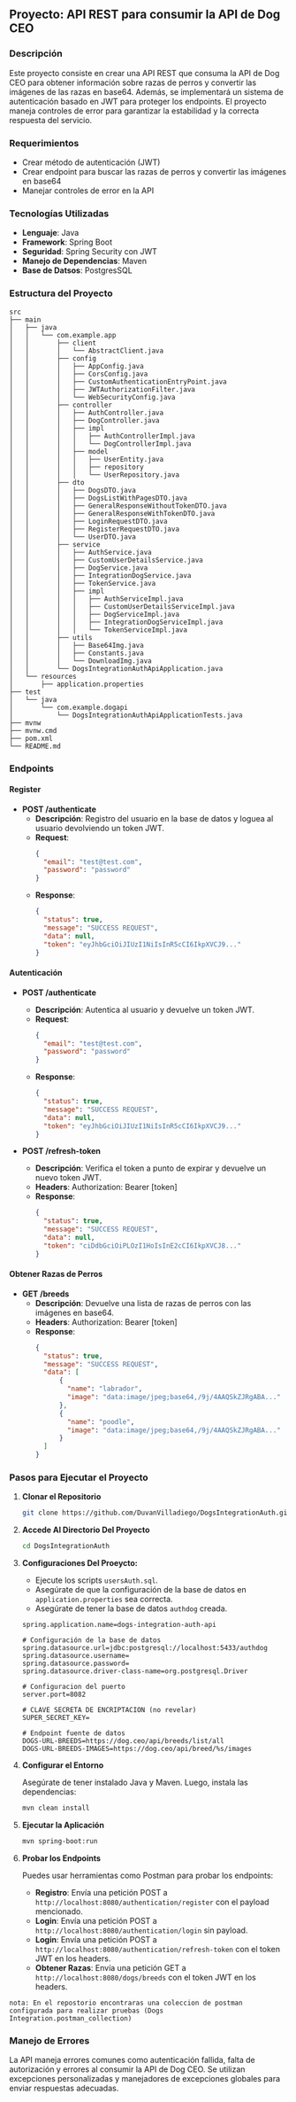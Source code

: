 ## Proyecto: API REST para consumir la API de Dog CEO

### Descripción

Este proyecto consiste en crear una API REST que consuma la API de Dog CEO para obtener información sobre razas de perros y convertir las imágenes de las razas en base64. Además, se implementará un sistema de autenticación basado en JWT para proteger los endpoints. El proyecto maneja controles de error para garantizar la estabilidad y la correcta respuesta del servicio.

### Requerimientos

- Crear método de autenticación (JWT)
- Crear endpoint para buscar las razas de perros y convertir las imágenes en base64
- Manejar controles de error en la API

### Tecnologías Utilizadas

- **Lenguaje**: Java
- **Framework**: Spring Boot
- **Seguridad**: Spring Security con JWT
- **Manejo de Dependencias**: Maven
- **Base de Datsos**: PostgresSQL

### Estructura del Proyecto

```
src
├── main
│   ├── java
│   │   └── com.example.app
│   │       ├── client
│   │       │   └── AbstractClient.java
│   │       ├── config
│   │       │   ├── AppConfig.java
│   │       │   ├── CorsConfig.java
│   │       │   ├── CustomAuthenticationEntryPoint.java
│   │       │   ├── JWTAuthorizationFilter.java
│   │       │   └── WebSecurityConfig.java
│   │       ├── controller
│   │       │   ├── AuthController.java
│   │       │   ├── DogController.java
│   │       │   ├── impl
│   │       │   │   ├── AuthControllerImpl.java
│   │       │   │   └── DogControllerImpl.java
│   │       │   ├── model
│   │       │   │   ├── UserEntity.java
│   │       │   │   ├── repository
│   │       │   │   └── UserRepository.java
│   │       ├── dto
│   │       │   ├── DogsDTO.java
│   │       │   ├── DogsListWithPagesDTO.java
│   │       │   ├── GeneralResponseWithoutTokenDTO.java
│   │       │   ├── GeneralResponseWithTokenDTO.java
│   │       │   ├── LoginRequestDTO.java
│   │       │   ├── RegisterRequestDTO.java
│   │       │   └── UserDTO.java
│   │       ├── service
│   │       │   ├── AuthService.java
│   │       │   ├── CustomUserDetailsService.java
│   │       │   ├── DogService.java
│   │       │   ├── IntegrationDogService.java
│   │       │   ├── TokenService.java
│   │       │   ├── impl
│   │       │   │   ├── AuthServiceImpl.java
│   │       │   │   ├── CustomUserDetailsServiceImpl.java
│   │       │   │   ├── DogServiceImpl.java
│   │       │   │   ├── IntegrationDogServiceImpl.java
│   │       │   │   └── TokenServiceImpl.java
│   │       ├── utils
│   │       │   ├── Base64Img.java
│   │       │   ├── Constants.java
│   │       │   └── DownloadImg.java
│   │  	    └── DogsIntegrationAuthApiApplication.java
│   └── resources
│       ├── application.properties
├── test
│   └── java
│       └── com.example.dogapi
│           └── DogsIntegrationAuthApiApplicationTests.java
├── mvnw
├── mvnw.cmd
├── pom.xml
└── README.md
```

### Endpoints

#### Register

- **POST /authenticate**
  - **Descripción**: Registro del usuario en la base de datos y loguea al usuario devolviendo un token JWT.
  - **Request**: 
    ```json
    {
      "email": "test@test.com",
      "password": "password"
    }
    ```
  - **Response**:
    ```json
    {
      "status": true,
      "message": "SUCCESS REQUEST",
      "data": null,
      "token": "eyJhbGciOiJIUzI1NiIsInR5cCI6IkpXVCJ9..."
    }
    ```
#### Autenticación

- **POST /authenticate**
  - **Descripción**: Autentica al usuario y devuelve un token JWT.
  - **Request**: 
    ```json
    {
      "email": "test@test.com",
      "password": "password"
    }
    ```
  - **Response**:
    ```json
    {
      "status": true,
      "message": "SUCCESS REQUEST",
      "data": null,
      "token": "eyJhbGciOiJIUzI1NiIsInR5cCI6IkpXVCJ9..."
    }
    ```

- **POST /refresh-token**
  - **Descripción**: Verifica el token a punto de expirar y devuelve un nuevo token JWT.
  - **Headers**: Authorization: Bearer [token]
  - **Response**:
    ```json
    {
      "status": true,
      "message": "SUCCESS REQUEST",
      "data": null,
      "token": "ciDdbGciOiPLOzI1HoIsInE2cCI6IkpXVCJ8..."
    }
    ```

#### Obtener Razas de Perros

- **GET /breeds**
  - **Descripción**: Devuelve una lista de razas de perros con las imágenes en base64.
  - **Headers**: Authorization: Bearer [token]
  - **Response**:
    ```json
    {
      "status": true,
      "message": "SUCCESS REQUEST",
      "data": [
          {
            "name": "labrador",
            "image": "data:image/jpeg;base64,/9j/4AAQSkZJRgABA..."
          },
          {
            "name": "poodle",
            "image": "data:image/jpeg;base64,/9j/4AAQSkZJRgABA..."
          }
      ]
    }
    ```

### Pasos para Ejecutar el Proyecto

1. **Clonar el Repositorio**

   ```bash
   git clone https://github.com/DuvanVilladiego/DogsIntegrationAuth.git
   ```

2. **Accede Al Directorio Del Proyecto**

   ```bash
   cd DogsIntegrationAuth
   ```

3. **Configuraciones Del Proeycto:**
	  - Ejecute los scripts `usersAuth.sql`.
	  - Asegúrate de que la configuración de la base de datos en `application.properties` sea correcta.
	  - Asegúrate de tener la base de datos `authdog` creada.

    ```properties
	spring.application.name=dogs-integration-auth-api
	
	# Configuración de la base de datos
	spring.datasource.url=jdbc:postgresql://localhost:5433/authdog
	spring.datasource.username=
	spring.datasource.password=
	spring.datasource.driver-class-name=org.postgresql.Driver
	
	# Configuracion del puerto
	server.port=8082
	
	# CLAVE SECRETA DE ENCRIPTACION (no revelar)
	SUPER_SECRET_KEY=
	
	# Endpoint fuente de datos
	DOGS-URL-BREEDS=https://dog.ceo/api/breeds/list/all
	DOGS-URL-BREEDS-IMAGES=https://dog.ceo/api/breed/%s/images
    ```
    
4. **Configurar el Entorno**

   Asegúrate de tener instalado Java y Maven. Luego, instala las dependencias:

   ```bash
   mvn clean install
   ```

5. **Ejecutar la Aplicación**

   ```bash
   mvn spring-boot:run
   ```

6. **Probar los Endpoints**

   Puedes usar herramientas como Postman para probar los endpoints:

   - **Registro**: Envía una petición POST a `http://localhost:8080/authentication/register` con el payload mencionado.
   - **Login**: Envía una petición POST a `http://localhost:8080/authentication/login` sin payload.
   - **Login**: Envía una petición POST a `http://localhost:8080/authentication/refresh-token` con el token JWT en los headers.
   - **Obtener Razas**: Envía una petición GET a `http://localhost:8080/dogs/breeds` con el token JWT en los headers.
     
  `nota: En el repostorio encontraras una coleccion de postman configurada para realizar pruebas (Dogs Integration.postman_collection)`
### Manejo de Errores

La API maneja errores comunes como autenticación fallida, falta de autorización y errores al consumir la API de Dog CEO. Se utilizan excepciones personalizadas y manejadores de excepciones globales para enviar respuestas adecuadas.
